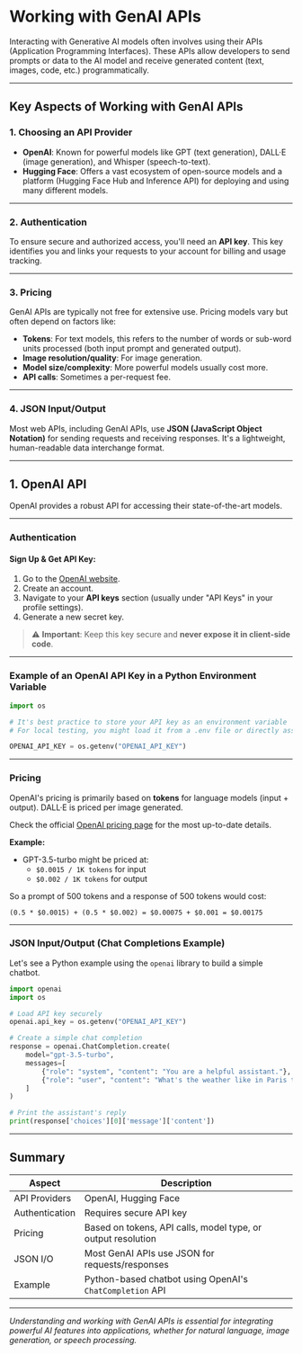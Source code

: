 # Working with GenAI APIs

Interacting with Generative AI models often involves using their APIs (Application Programming Interfaces). These APIs allow developers to send prompts or data to the AI model and receive generated content (text, images, code, etc.) programmatically.

---

## Key Aspects of Working with GenAI APIs

### 1. Choosing an API Provider

- **OpenAI**: Known for powerful models like GPT (text generation), DALL·E (image generation), and Whisper (speech-to-text).
- **Hugging Face**: Offers a vast ecosystem of open-source models and a platform (Hugging Face Hub and Inference API) for deploying and using many different models.

---

### 2. Authentication

To ensure secure and authorized access, you'll need an **API key**. This key identifies you and links your requests to your account for billing and usage tracking.

---

### 3. Pricing

GenAI APIs are typically not free for extensive use. Pricing models vary but often depend on factors like:

- **Tokens**: For text models, this refers to the number of words or sub-word units processed (both input prompt and generated output).
- **Image resolution/quality**: For image generation.
- **Model size/complexity**: More powerful models usually cost more.
- **API calls**: Sometimes a per-request fee.

---

### 4. JSON Input/Output

Most web APIs, including GenAI APIs, use **JSON (JavaScript Object Notation)** for sending requests and receiving responses. It's a lightweight, human-readable data interchange format.

---

## 1. OpenAI API

OpenAI provides a robust API for accessing their state-of-the-art models.

---

### Authentication

#### Sign Up & Get API Key:

1. Go to the [OpenAI website](https://platform.openai.com).
2. Create an account.
3. Navigate to your **API keys** section (usually under "API Keys" in your profile settings).
4. Generate a new secret key.

> ⚠️ **Important**: Keep this key secure and **never expose it in client-side code**.

---

### Example of an OpenAI API Key in a Python Environment Variable

```python
import os

# It's best practice to store your API key as an environment variable
# For local testing, you might load it from a .env file or directly assign (not recommended for production)

OPENAI_API_KEY = os.getenv("OPENAI_API_KEY")
```

---

### Pricing

OpenAI's pricing is primarily based on **tokens** for language models (input + output). DALL·E is priced per image generated.

Check the official [OpenAI pricing page](https://openai.com/pricing) for the most up-to-date details.

**Example:**

- GPT-3.5-turbo might be priced at:
  - `$0.0015 / 1K tokens` for input
  - `$0.002 / 1K tokens` for output

So a prompt of 500 tokens and a response of 500 tokens would cost:

```
(0.5 * $0.0015) + (0.5 * $0.002) = $0.00075 + $0.001 = $0.00175
```

---

### JSON Input/Output (Chat Completions Example)

Let's see a Python example using the `openai` library to build a simple chatbot.

```python
import openai
import os

# Load API key securely
openai.api_key = os.getenv("OPENAI_API_KEY")

# Create a simple chat completion
response = openai.ChatCompletion.create(
    model="gpt-3.5-turbo",
    messages=[
        {"role": "system", "content": "You are a helpful assistant."},
        {"role": "user", "content": "What's the weather like in Paris today?"}
    ]
)

# Print the assistant's reply
print(response['choices'][0]['message']['content'])
```

---

## Summary

| Aspect           | Description                                                                 |
|------------------|-----------------------------------------------------------------------------|
| API Providers    | OpenAI, Hugging Face                                                        |
| Authentication   | Requires secure API key                                                     |
| Pricing          | Based on tokens, API calls, model type, or output resolution                |
| JSON I/O         | Most GenAI APIs use JSON for requests/responses                             |
| Example          | Python-based chatbot using OpenAI's `ChatCompletion` API                    |

---

*Understanding and working with GenAI APIs is essential for integrating powerful AI features into applications, whether for natural language, image generation, or speech processing.*
